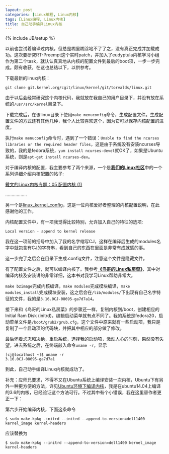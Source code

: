 ```yaml
---
layout: post
categories: [Linux编程, Linux内核]
tags: [Linux编程, Linux内核]
title: 自己动手编译Linux内核
---
```

{% include JB/setup %}

以前也尝试着编译过内核，但总是糊里糊涂地不了了之，没有真正完成并加载成功。这次要研究RT-Preempt这个实时patch，并加入了eudyptula内核学习小组作为第二个task，就认认真真地从内核的配置文件到最后的boot项，一步一步完成。颇有收获，在这也总结以下，以供参考。

下载最新的linux内核：

    git clone git.kernel.org/cgit/linux/kernel/git/torvalds/linux.git

由于以后会经常研究这个内核代码，我就放在我自己的用户目录下，并没有放在系统的`/usr/src/kernel`目录下。

下载完成后，在该linux目录下使用`make menuconfig`命令，生成配置文件。生成配置文件的方式还有其他几种，我个人比较喜欢这个，因为它可以保存内核配置的进度。

执行`make menuconfig`命令时，遇到了一个错误：`Unable to find the ncurses libraries or the required header files`，这是由于系统没有安装ncurses导致的，我的是fedora系统，`yum install ncurses-devel`就OK了，如果是Ubuntu系统，则是`apt-get install ncurses-dev`。

对于编译内核的配置，我主要参考了两个来源，一个是<a href="http://linux.cn" target="_blank"><strong>我们的Linux社区</strong></a>中的一个系列详细介绍内核配置的帖子:

<a href="http://linux.cn/thread-11851-1-2.html" target="_blank">戴文的Linux内核专题：05 配置内核 (1)</a>

.................

另一个是<a href="/others/others/linux_kernel_config.pdf" target="_black">linux_kernel_config</a>，这是一位内核爱好者整理的内核配置说明，在此感谢他的工作。

内核配置文件中，有一项我觉得比较特别，允许加入自己的特征的选项:

    Local version - append to kernel release

我在这一项前的括号中加入了我的名字缩写CJ，这样在编译后生成的modules名字中就包含有CJ的字符串，看到自己的东西在里面是非常有成就感的事。

这一步完了之后会在目录下生成.config文件，注意这个文件是隐藏文件。

有了配置文件之后，就可以编译内核了。我参考<a href="http://vbird.dic.ksu.edu.tw/linux_basic/0540kernel_3.php" target="_blank"><strong>《鸟哥的Linux私房菜》</strong></a>，其中对编译内核及安装讲的非常详细，这本书对我学习Linux帮助非常大。

`make bzimage`完成内核编译，`make modules`完成模块编译，`make modules_install`完成模块安装，这之后会在`/lib/modules/`下出现有自己名字特征的文件，我的是`3.16.0CJ-08695-ga7d7a14`。

接下来和《鸟哥的Linux私房菜》的步骤还一样，复制内核到/boot，创建相应的Initial Ram Disk (initrd)，编辑启动菜单就有点不同了。我的系统是fedora20，启动菜单文件是`/boot/grub2/grub.cfg`，这个文件中原来就有一些启动项，我只是复制了一个启动项的代码块，并把其中相应的部分做了修改。

最后怀着忐忑和决绝，重启系统，选择我的启动项，激动人心的时刻，果然没有失望，进去系统之后，在终端敲入命令`uname -r`，显示

    [cj@localhost ~]$ uname -r
    3.16.0CJ-08695-ga7d7a1

到此，自己动手编译Linux内核就成功了。

补充：应师兄要求，不得不又在Ubuntu系统上编译安装一次内核，Ubuntu下有另外一种更方便的方法，详见<a href="http://forum.ubuntu.org.cn/viewtopic.php?t=134404" target="_blank">Ubuntu环境下编译内核</a>，我是在ubuntu14.04上编译的3.6的内核，已经验证这个方法可行。不过其中有个小错误，我在这里替作者更正一下：

第六步开始编译内核，下面这条命令

    $ sudo make-kpkg -initrd --initrd --append-to-version=dell1400 kernel_image kernel-headers

应该替换为

    $ sudo make-kpkg --initrd --append-to-version=dell1400 kernel_image kernel-headers
